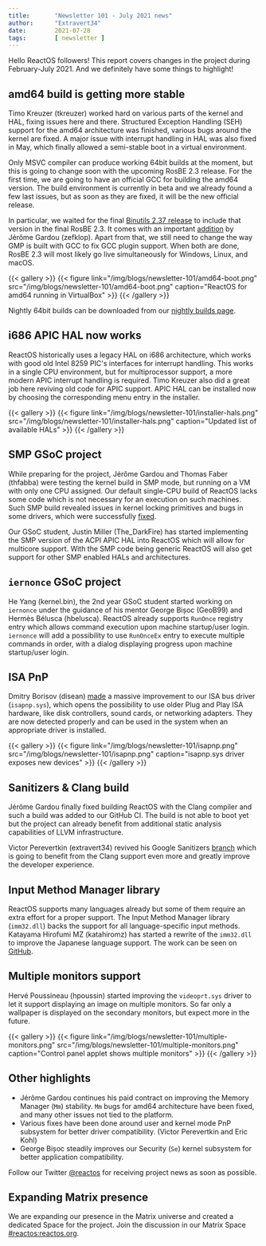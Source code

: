 ```yaml
---
title:       "Newsletter 101 - July 2021 news"
author:      "Extravert34"
date:        2021-07-28
tags:        [ newsletter ]
---
```


Hello ReactOS followers! This report covers changes in the project during February-July 2021.
And we definitely have some things to highlight!

## amd64 build is getting more stable
Timo Kreuzer (tkreuzer) worked hard on various parts of the kernel and HAL, fixing issues here and there.
Structured Exception Handling (SEH) support for the amd64 architecture was finished, various bugs around the kernel are fixed.
A major issue with interrupt handling in HAL was also fixed in May, which finally allowed a semi-stable boot in a virtual environment.

Only MSVC compiler can produce working 64bit builds at the moment, but this is going to change soon with the upcoming RosBE 2.3
release.
For the first time, we are going to have an official GCC for building the amd64 version.
The build environment is currently in beta and we already found a few last issues, but as soon as they are fixed, it will be the new official release.

In particular, we waited for the final [Binutils 2.37 release](https://sourceware.org/pipermail/binutils/2021-July/117384.html) to include that version in the final RosBE 2.3.
It comes with an important [addition](https://sourceware.org/git/?p=binutils-gdb.git;a=commitdiff;h=d039200a7ee8ac170afbdc3b987af553c07fb6a3) by Jérôme Gardou (zefklop). Apart from that, we still need to change the way GMP is built with GCC to fix GCC plugin support.
When both are done, RosBE 2.3 will most likely go live simultaneously for Windows, Linux, and macOS.

{{< gallery >}}
{{< figure link="/img/blogs/newsletter-101/amd64-boot.png" src="/img/blogs/newsletter-101/amd64-boot.png" caption="ReactOS for amd64 running in VirtualBox" >}}
{{< /gallery >}}

Nightly 64bit builds can be downloaded from our [nightly builds page](/getbuilds).

## i686 APIC HAL now works
ReactOS historically uses a legacy HAL on i686 architecture, which works with good old Intel 8259 PIC's interfaces for interrupt handling.
This works in a single CPU environment, but for multiprocessor support, a more modern APIC interrupt handling is required.
Timo Kreuzer also did a great job here reviving old code for APIC support.
APIC HAL can be installed now by choosing the corresponding menu entry in the installer.

{{< gallery >}}
{{< figure link="/img/blogs/newsletter-101/installer-hals.png" src="/img/blogs/newsletter-101/installer-hals.png" caption="Updated list of available HALs" >}}
{{< /gallery >}}

## SMP GSoC project
While preparing for the project, Jérôme Gardou and Thomas Faber (thfabba) were testing the kernel build in SMP mode,
but running on a VM with only one CPU assigned.
Our default single-CPU build of ReactOS lacks some code which is not necessary for an
execution on such machines.
Such SMP build revealed issues in kernel locking primitives and bugs in some drivers, which
were successfully [fixed](https://github.com/reactos/reactos/pull/3672).

Our GSoC student, Justin Miller (The_DarkFire) has started implementing the SMP version of the ACPI APIC HAL into ReactOS
which will allow for multicore support.
With the SMP code being generic ReactOS will also get support for other SMP enabled HALs and architectures.

## `iernonce` GSoC project
He Yang (kernel.bin), the 2nd year GSoC student started working on `iernonce` under the guidance of his mentor George Bișoc (GeoB99) and Hermès Bélusca (hbelusca).
ReactOS already supports `RunOnce` registry entry which allows command execution upon machine startup/user login.
`iernonce` will add a possibility to use `RunOnceEx` entry to execute multiple commands in order, with a dialog displaying progress upon machine startup/user login.

## ISA PnP
Dmitry Borisov (disean) [made](https://github.com/reactos/reactos/pull/3467) a massive improvement to our ISA bus driver (`isapnp.sys`),
which opens the possibility to use older Plug and Play ISA hardware, like disk controllers, sound cards, or networking adapters.
They are now detected properly and can be used in the system when an appropriate driver is installed.

{{< gallery >}}
{{< figure link="/img/blogs/newsletter-101/isapnp.png" src="/img/blogs/newsletter-101/isapnp.png" caption="isapnp.sys driver exposes new devices" >}}
{{< /gallery >}}

## Sanitizers & Clang build
Jérôme Gardou finally fixed building ReactOS with the Clang compiler and such a build was added to our GitHub CI.
The build is not able to boot yet but the project can already benefit from additional static analysis capabilities of LLVM infrastructure.

Victor Perevertkin (extravert34) revived his Google Sanitizers [branch](https://github.com/reactos/reactos/pull/2527) which is going to benefit
from the Clang support even more and greatly improve the developer experience.

## Input Method Manager library
ReactOS supports many languages already but some of them require an extra effort for a proper support.
The Input Method Manager library (`imm32.dll`) backs the support for all language-specific input methods.
Katayama Hirofumi MZ (katahiromz) has started a rewrite of the `imm32.dll` to improve the Japanese language support.
The work can be seen on [GitHub](https://github.com/reactos/reactos/commits/master/dll/win32/imm32/).

## Multiple monitors support
Hervé Poussineau (hpoussin) started improving the `videoprt.sys` driver to let it support displaying an image on multiple monitors.
So far only a wallpaper is displayed on the secondary monitors, but expect more in the future.

{{< gallery >}}
{{< figure link="/img/blogs/newsletter-101/multiple-monitors.png" src="/img/blogs/newsletter-101/multiple-monitors.png" caption="Control panel applet shows multiple monitors" >}}
{{< /gallery >}}

## Other highlights

- Jérôme Gardou continues his paid contract on improving the Memory Manager (`Mm`) stability. `Mm` bugs for amd64 architecture have been fixed, and many other issues not tied to the platform.
- Various fixes have been done around user and kernel mode PnP subsystem for better driver compatibility. (Victor Perevertkin and Eric Kohl)
- George Bișoc steadily improves our Security (`Se`) kernel subsystem for better application compatibility.


Follow our Twitter [@reactos](https://twitter.com/reactos) for receiving project news as soon as possible.

## Expanding Matrix presence

We are expanding our presence in the Matrix universe and created a dedicated Space for the project. Join the discussion in our Matrix Space [#reactos:reactos.org](https://matrix.to/#/#reactos:reactos.org?via=reactos.org).
